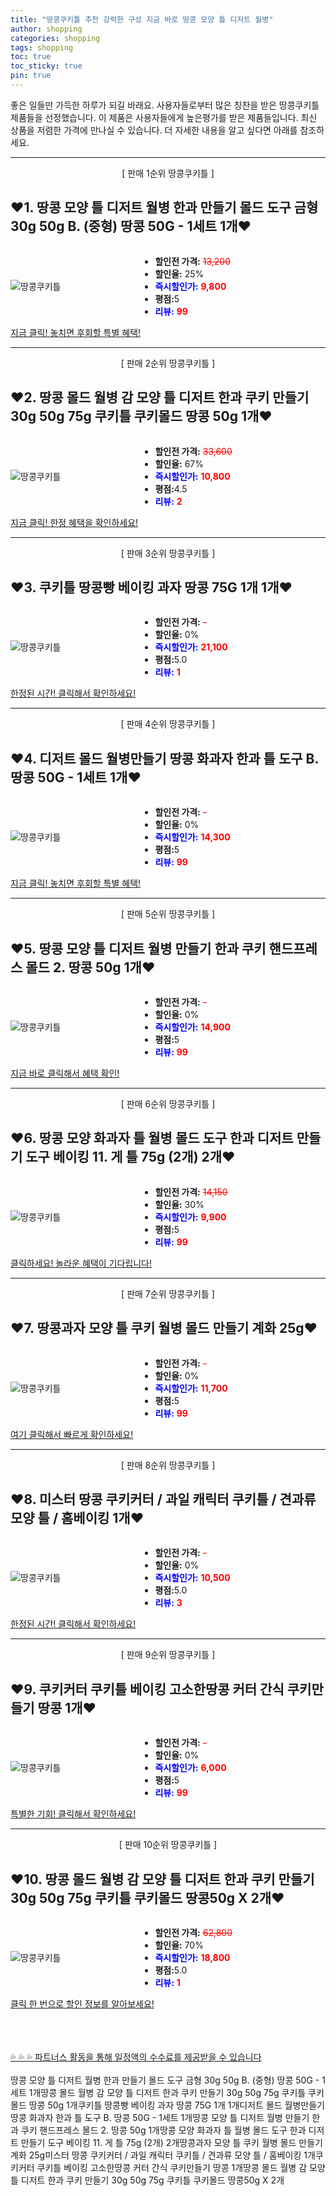 ```yaml
---
title: "땅콩쿠키틀 추천 강력한 구성 지금 바로 땅콩 모양 틀 디저트 월병"
author: shopping
categories: shopping
tags: shopping
toc: true
toc_sticky: true
pin: true
---
```

좋은 일들만 가득한 하루가 되길 바래요. 사용자들로부터 많은 칭찬을 받은 땅콩쿠키틀 제품들을 선정했습니다. 이 제품은 사용자들에게 높은평가를 받은 제품들입니다. 최신 상품을 저렴한 가격에 만나실 수 있습니다. 더 자세한 내용을 알고 싶다면 아래를 참조하세요.

---
<p class="toplist" style="margin: 0 auto; display: block; width: fit-content;">[ 판매 1순위 땅콩쿠키틀 ]</p>

<h2><strong>❤️1. 땅콩 모양 틀 디저트 월병 한과 만들기 몰드 도구 금형 30g 50g B. (중형) 땅콩 50G - 1세트 1개❤️</strong></h2>

<div style="display: flex; align-items: center;">
    <div style="flex: 0.4;">
        <img src="https://thumbnail10.coupangcdn.com/thumbnails/remote/230x230ex/image/vendor_inventory/355d/f7ef8dfbbd3a504b893a3a6d34d7a3a217cf9078221dade86e847f433fc2.jpg" alt="땅콩쿠키틀" style="max-width: 100%;">
    </div>
    <div style="flex: 0.6; margin-left: 10px;">
        <ul>
            <li><strong>할인전 가격:</strong> <del style="color: red;">13,200</del></li>
            <li><strong>할인율:</strong> 25%</li>
            <li><span style='color:blue'><strong>즉시할인가:</strong></span> <span style='color:red'><strong>9,800</strong></span></li>
            <li><strong>평점:</strong>5</li>
            <li><span style='color:blue'><strong>리뷰:</strong></span> <span style='color:red'><strong>99</strong></span></li>
        </ul>
    </div>
</div>
<div class="center">
    <a href="https://selin100587001.github.io?lptag=AF9450613&subid=githubio&pageKey=8223304698&traceid=V0-153&itemId=23641884792&vendorItemId=90450631227" class="myButton">
        지금 클릭! 놓치면 후회할 특별 혜택!
    </a>
</div>


---
<p class="toplist" style="margin: 0 auto; display: block; width: fit-content;">[ 판매 2순위 땅콩쿠키틀 ]</p>

<h2><strong>❤️2. 땅콩 몰드 월병 감 모양 틀 디저트 한과 쿠키 만들기 30g 50g 75g 쿠키틀 쿠키몰드 땅콩 50g 1개❤️</strong></h2>

<div style="display: flex; align-items: center;">
    <div style="flex: 0.4;">
        <img src="https://thumbnail9.coupangcdn.com/thumbnails/remote/230x230ex/image/vendor_inventory/21ca/ba48ccd074d92cfb3cd5afd1531b98287fb337fa3f99b496821b21fd6b87.png" alt="땅콩쿠키틀" style="max-width: 100%;">
    </div>
    <div style="flex: 0.6; margin-left: 10px;">
        <ul>
            <li><strong>할인전 가격:</strong> <del style="color: red;">33,600</del></li>
            <li><strong>할인율:</strong> 67%</li>
            <li><span style='color:blue'><strong>즉시할인가:</strong></span> <span style='color:red'><strong>10,800</strong></span></li>
            <li><strong>평점:</strong>4.5</li>
            <li><span style='color:blue'><strong>리뷰:</strong></span> <span style='color:red'><strong>2</strong></span></li>
        </ul>
    </div>
</div>
<div class="center">
    <a href="https://selin100587001.github.io?lptag=AF9450613&subid=githubio&pageKey=8143205001&traceid=V0-153&itemId=23143286622&vendorItemId=90176157195" class="myButton">
        지금 클릭! 한정 혜택을 확인하세요!
    </a>
</div>


---
<p class="toplist" style="margin: 0 auto; display: block; width: fit-content;">[ 판매 3순위 땅콩쿠키틀 ]</p>

<h2><strong>❤️3. 쿠키틀 땅콩빵 베이킹 과자 땅콩 75G 1개 1개❤️</strong></h2>

<div style="display: flex; align-items: center;">
    <div style="flex: 0.4;">
        <img src="https://thumbnail6.coupangcdn.com/thumbnails/remote/230x230ex/image/vendor_inventory/3070/2ac58858db9ae54424febbe01baa707a282248d7866e507adc206908d133.jpg" alt="땅콩쿠키틀" style="max-width: 100%;">
    </div>
    <div style="flex: 0.6; margin-left: 10px;">
        <ul>
            <li><strong>할인전 가격:</strong> <del style="color: red;">-</del></li>
            <li><strong>할인율:</strong> 0%</li>
            <li><span style='color:blue'><strong>즉시할인가:</strong></span> <span style='color:red'><strong>21,100</strong></span></li>
            <li><strong>평점:</strong>5.0</li>
            <li><span style='color:blue'><strong>리뷰:</strong></span> <span style='color:red'><strong>1</strong></span></li>
        </ul>
    </div>
</div>
<div class="center">
    <a href="https://selin100587001.github.io?lptag=AF9450613&subid=githubio&pageKey=8175299844&traceid=V0-153&itemId=23361884517&vendorItemId=90392312425" class="myButton">
        한정된 시간! 클릭해서 확인하세요!
    </a>
</div>


---
<p class="toplist" style="margin: 0 auto; display: block; width: fit-content;">[ 판매 4순위 땅콩쿠키틀 ]</p>

<h2><strong>❤️4. 디저트 몰드 월병만들기 땅콩 화과자 한과 틀 도구 B. 땅콩 50G - 1세트 1개❤️</strong></h2>

<div style="display: flex; align-items: center;">
    <div style="flex: 0.4;">
        <img src="https://thumbnail6.coupangcdn.com/thumbnails/remote/230x230ex/image/vendor_inventory/ba6e/6a9a86b7bbb6e3c17fad32eb66c1f81e59a4ddfbe8514c2973b3bec54eeb.jpg" alt="땅콩쿠키틀" style="max-width: 100%;">
    </div>
    <div style="flex: 0.6; margin-left: 10px;">
        <ul>
            <li><strong>할인전 가격:</strong> <del style="color: red;">-</del></li>
            <li><strong>할인율:</strong> 0%</li>
            <li><span style='color:blue'><strong>즉시할인가:</strong></span> <span style='color:red'><strong>14,300</strong></span></li>
            <li><strong>평점:</strong>5</li>
            <li><span style='color:blue'><strong>리뷰:</strong></span> <span style='color:red'><strong>99</strong></span></li>
        </ul>
    </div>
</div>
<div class="center">
    <a href="https://selin100587001.github.io?lptag=AF9450613&subid=githubio&pageKey=8188374136&traceid=V0-153&itemId=23423615043&vendorItemId=90515535677" class="myButton">
        지금 클릭! 놓치면 후회할 특별 혜택!
    </a>
</div>


---
<p class="toplist" style="margin: 0 auto; display: block; width: fit-content;">[ 판매 5순위 땅콩쿠키틀 ]</p>

<h2><strong>❤️5. 땅콩 모양 틀 디저트 월병 만들기 한과 쿠키 핸드프레스 몰드 2. 땅콩 50g 1개❤️</strong></h2>

<div style="display: flex; align-items: center;">
    <div style="flex: 0.4;">
        <img src="https://thumbnail10.coupangcdn.com/thumbnails/remote/230x230ex/image/vendor_inventory/6ffa/c3b94d82d94c5c3024bfbd3b97451017a833b255ae90a2b265a5e279fa36.jpg" alt="땅콩쿠키틀" style="max-width: 100%;">
    </div>
    <div style="flex: 0.6; margin-left: 10px;">
        <ul>
            <li><strong>할인전 가격:</strong> <del style="color: red;">-</del></li>
            <li><strong>할인율:</strong> 0%</li>
            <li><span style='color:blue'><strong>즉시할인가:</strong></span> <span style='color:red'><strong>14,900</strong></span></li>
            <li><strong>평점:</strong>5</li>
            <li><span style='color:blue'><strong>리뷰:</strong></span> <span style='color:red'><strong>99</strong></span></li>
        </ul>
    </div>
</div>
<div class="center">
    <a href="https://selin100587001.github.io?lptag=AF9450613&subid=githubio&pageKey=8182845221&traceid=V0-153&itemId=23398567001&vendorItemId=90425777398" class="myButton">
        지금 바로 클릭해서 혜택 확인!
    </a>
</div>


---
<p class="toplist" style="margin: 0 auto; display: block; width: fit-content;">[ 판매 6순위 땅콩쿠키틀 ]</p>

<h2><strong>❤️6. 땅콩 모양 화과자 틀 월병 몰드 도구 한과 디저트 만들기 도구 베이킹 11. 게 틀 75g (2개) 2개❤️</strong></h2>

<div style="display: flex; align-items: center;">
    <div style="flex: 0.4;">
        <img src="https://thumbnail6.coupangcdn.com/thumbnails/remote/230x230ex/image/vendor_inventory/8553/7079e104724ca06fcf9bea7c13304966dfa61c0849aca016794996d550fc.png" alt="땅콩쿠키틀" style="max-width: 100%;">
    </div>
    <div style="flex: 0.6; margin-left: 10px;">
        <ul>
            <li><strong>할인전 가격:</strong> <del style="color: red;">14,150</del></li>
            <li><strong>할인율:</strong> 30%</li>
            <li><span style='color:blue'><strong>즉시할인가:</strong></span> <span style='color:red'><strong>9,900</strong></span></li>
            <li><strong>평점:</strong>5</li>
            <li><span style='color:blue'><strong>리뷰:</strong></span> <span style='color:red'><strong>99</strong></span></li>
        </ul>
    </div>
</div>
<div class="center">
    <a href="https://selin100587001.github.io?lptag=AF9450613&subid=githubio&pageKey=8122999215&traceid=V0-153&itemId=23050375850&vendorItemId=90084066006" class="myButton">
        클릭하세요! 놀라운 혜택이 기다립니다!
    </a>
</div>


---
<p class="toplist" style="margin: 0 auto; display: block; width: fit-content;">[ 판매 7순위 땅콩쿠키틀 ]</p>

<h2><strong>❤️7. 땅콩과자 모양 틀 쿠키 월병 몰드 만들기 계화 25g❤️</strong></h2>

<div style="display: flex; align-items: center;">
    <div style="flex: 0.4;">
        <img src="https://thumbnail6.coupangcdn.com/thumbnails/remote/230x230ex/image/vendor_inventory/7c8d/cbb55b2c9591c420dc6204e43d8d5fb2b2aeb916c8726938a6ca715cb8d4.jpg" alt="땅콩쿠키틀" style="max-width: 100%;">
    </div>
    <div style="flex: 0.6; margin-left: 10px;">
        <ul>
            <li><strong>할인전 가격:</strong> <del style="color: red;">-</del></li>
            <li><strong>할인율:</strong> 0%</li>
            <li><span style='color:blue'><strong>즉시할인가:</strong></span> <span style='color:red'><strong>11,700</strong></span></li>
            <li><strong>평점:</strong>5</li>
            <li><span style='color:blue'><strong>리뷰:</strong></span> <span style='color:red'><strong>99</strong></span></li>
        </ul>
    </div>
</div>
<div class="center">
    <a href="https://selin100587001.github.io?lptag=AF9450613&subid=githubio&pageKey=7498349802&traceid=V0-153&itemId=19623367007&vendorItemId=90086238650" class="myButton">
        여기 클릭해서 빠르게 확인하세요!
    </a>
</div>


---
<p class="toplist" style="margin: 0 auto; display: block; width: fit-content;">[ 판매 8순위 땅콩쿠키틀 ]</p>

<h2><strong>❤️8. 미스터 땅콩 쿠키커터 / 과일 캐릭터 쿠키틀 / 견과류 모양 틀 / 홈베이킹 1개❤️</strong></h2>

<div style="display: flex; align-items: center;">
    <div style="flex: 0.4;">
        <img src="https://thumbnail9.coupangcdn.com/thumbnails/remote/230x230ex/image/vendor_inventory/b4cf/ceded718b76776bb7844a98f83be7a8774ec23ca95c098a16987d52920a7.jpeg" alt="땅콩쿠키틀" style="max-width: 100%;">
    </div>
    <div style="flex: 0.6; margin-left: 10px;">
        <ul>
            <li><strong>할인전 가격:</strong> <del style="color: red;">-</del></li>
            <li><strong>할인율:</strong> 0%</li>
            <li><span style='color:blue'><strong>즉시할인가:</strong></span> <span style='color:red'><strong>10,500</strong></span></li>
            <li><strong>평점:</strong>5.0</li>
            <li><span style='color:blue'><strong>리뷰:</strong></span> <span style='color:red'><strong>3</strong></span></li>
        </ul>
    </div>
</div>
<div class="center">
    <a href="https://selin100587001.github.io?lptag=AF9450613&subid=githubio&pageKey=6675428856&traceid=V0-153&itemId=15374205389&vendorItemId=82594301170" class="myButton">
        한정된 시간! 클릭해서 확인하세요!
    </a>
</div>


---
<p class="toplist" style="margin: 0 auto; display: block; width: fit-content;">[ 판매 9순위 땅콩쿠키틀 ]</p>

<h2><strong>❤️9. 쿠키커터 쿠키틀 베이킹 고소한땅콩 커터 간식 쿠키만들기 땅콩 1개❤️</strong></h2>

<div style="display: flex; align-items: center;">
    <div style="flex: 0.4;">
        <img src="https://thumbnail9.coupangcdn.com/thumbnails/remote/230x230ex/image/vendor_inventory/0240/52b31bf2b34082f3812e6d099fce6b5c01dcf5d5c4acd4847e89bb22ae99.jpg" alt="땅콩쿠키틀" style="max-width: 100%;">
    </div>
    <div style="flex: 0.6; margin-left: 10px;">
        <ul>
            <li><strong>할인전 가격:</strong> <del style="color: red;">-</del></li>
            <li><strong>할인율:</strong> 0%</li>
            <li><span style='color:blue'><strong>즉시할인가:</strong></span> <span style='color:red'><strong>6,000</strong></span></li>
            <li><strong>평점:</strong>5</li>
            <li><span style='color:blue'><strong>리뷰:</strong></span> <span style='color:red'><strong>99</strong></span></li>
        </ul>
    </div>
</div>
<div class="center">
    <a href="https://selin100587001.github.io?lptag=AF9450613&subid=githubio&pageKey=8118601274&traceid=V0-153&itemId=23020207693&vendorItemId=90053993949" class="myButton">
        특별한 기회! 클릭해서 확인하세요!
    </a>
</div>


---
<p class="toplist" style="margin: 0 auto; display: block; width: fit-content;">[ 판매 10순위 땅콩쿠키틀 ]</p>

<h2><strong>❤️10. 땅콩 몰드 월병 감 모양 틀 디저트 한과 쿠키 만들기 30g 50g 75g 쿠키틀 쿠키몰드 땅콩50g X 2개❤️</strong></h2>

<div style="display: flex; align-items: center;">
    <div style="flex: 0.4;">
        <img src="https://thumbnail8.coupangcdn.com/thumbnails/remote/230x230ex/image/vendor_inventory/55b3/c35756c75b9df3cfa1aeee5848ef683152127eacf367633d0b1d3e51e831.jpg" alt="땅콩쿠키틀" style="max-width: 100%;">
    </div>
    <div style="flex: 0.6; margin-left: 10px;">
        <ul>
            <li><strong>할인전 가격:</strong> <del style="color: red;">62,800</del></li>
            <li><strong>할인율:</strong> 70%</li>
            <li><span style='color:blue'><strong>즉시할인가:</strong></span> <span style='color:red'><strong>18,800</strong></span></li>
            <li><strong>평점:</strong>5.0</li>
            <li><span style='color:blue'><strong>리뷰:</strong></span> <span style='color:red'><strong>1</strong></span></li>
        </ul>
    </div>
</div>
<div class="center">
    <a href="https://selin100587001.github.io?lptag=AF9450613&subid=githubio&pageKey=8233026686&traceid=V0-153&itemId=23697581863&vendorItemId=90176157212" class="myButton">
        클릭 한 번으로 할인 정보를 알아보세요!
    </a>
</div>

<br><br><br>[💦 💦 💦 파트너스 활동을 통해 일정액의 수수료를 제공받을 수 있습니다](https://link.coupang.com/a/bcpT2c)<br><br>땅콩 모양 틀 디저트 월병 한과 만들기 몰드 도구 금형 30g 50g B. (중형) 땅콩 50G - 1세트 1개땅콩 몰드 월병 감 모양 틀 디저트 한과 쿠키 만들기 30g 50g 75g 쿠키틀 쿠키몰드 땅콩 50g 1개쿠키틀 땅콩빵 베이킹 과자 땅콩 75G 1개 1개디저트 몰드 월병만들기 땅콩 화과자 한과 틀 도구 B. 땅콩 50G - 1세트 1개땅콩 모양 틀 디저트 월병 만들기 한과 쿠키 핸드프레스 몰드 2. 땅콩 50g 1개땅콩 모양 화과자 틀 월병 몰드 도구 한과 디저트 만들기 도구 베이킹 11. 게 틀 75g (2개) 2개땅콩과자 모양 틀 쿠키 월병 몰드 만들기 계화 25g미스터 땅콩 쿠키커터 / 과일 캐릭터 쿠키틀 / 견과류 모양 틀 / 홈베이킹 1개쿠키커터 쿠키틀 베이킹 고소한땅콩 커터 간식 쿠키만들기 땅콩 1개땅콩 몰드 월병 감 모양 틀 디저트 한과 쿠키 만들기 30g 50g 75g 쿠키틀 쿠키몰드 땅콩50g X 2개